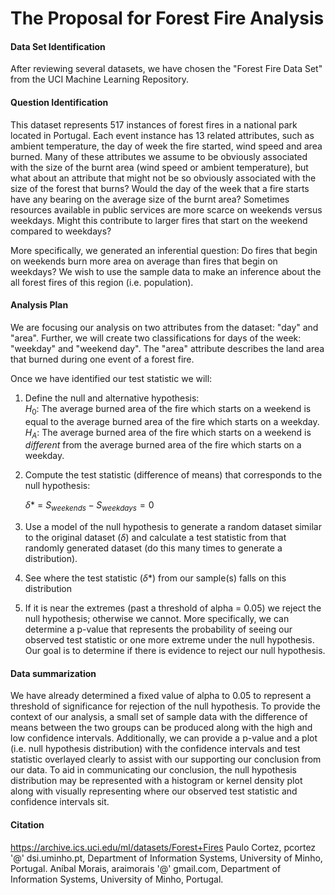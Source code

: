 # The Proposal for Forest Fire Analysis


#### Data Set Identification
After reviewing several datasets, we have chosen the "Forest Fire Data Set" from the UCI Machine Learning Repository. 

#### Question Identification
This dataset represents 517 instances of forest fires in a national park located in Portugal. Each event instance has 13 related attributes, such as ambient temperature, the day of week the fire started, wind speed and area burned. Many of these attributes we assume to be obviously associated with the size of the burnt area (wind speed or ambient temperature), but what about an attribute that might not be so obviously associated with the size of the forest that burns? Would the day of the week that a fire starts have any bearing on the average size of the burnt area? Sometimes resources available in public services are more scarce on weekends versus weekdays. Might this contribute to larger fires that start on the weekend compared to weekdays? 

More specifically, we generated an inferential question: Do fires that begin on weekends burn more area on average than fires that begin on weekdays? We wish to use the sample data to make an inference about the all forest fires of this region (i.e. population).

#### Analysis Plan

We are focusing our analysis on two attributes from the dataset: "day" and "area".  Further, we will create two classifications for days of the week: "weekday" and "weekend day". The "area" attribute describes the land area that burned during one event of a forest fire.

Once we have identified our test statistic we will:

1. Define the null and alternative hypothesis:    
    $H_0$: The average burned area of the fire which starts on a weekend is equal to the average burned area of the fire which starts on a weekday.
    $H_A$: The average burned area of the fire which starts on a weekend is  *different* from the average burned area of the fire which starts on a weekday.

2. Compute the test statistic (difference of means) that corresponds to the null hypothesis:

    $\delta$* = $S_{weekends}-S_{weekdays} = 0$

3. Use a model of the null hypothesis to generate a random dataset similar to the original dataset ($\delta$) and calculate a test statistic from that randomly generated dataset (do this many times to generate a distribution).

4. See where the test statistic ($\delta$*) from our sample(s) falls on this distribution

5. If it is near the extremes (past a threshold of alpha = 0.05) we reject the null hypothesis; otherwise we cannot. More specifically, we can determine a p-value that represents the probability of seeing our observed test statistic or one more extreme under the null hypothesis. Our goal is to determine if there is evidence to reject our null hypothesis. 


#### Data summarization

We have already determined a fixed value of alpha to 0.05 to represent a threshold of significance for rejection of the null hypothesis. To provide the context of our analysis,  a small set of sample data with the difference of means between the two groups can be produced along with the high and low confidence intervals. Additionally, we can provide a p-value and a plot (i.e. null hypothesis distribution) with the confidence intervals and test statistic overlayed clearly to assist with our supporting our conclusion from our data. To aid in communicating our conclusion, the null hypothesis distribution may be represented with a histogram or kernel density plot along with visually representing where our observed test statistic and confidence intervals sit. 


#### Citation

https://archive.ics.uci.edu/ml/datasets/Forest+Fires
Paulo Cortez, pcortez '@' dsi.uminho.pt, Department of Information Systems, University of Minho, Portugal. 
Aníbal Morais, araimorais '@' gmail.com, Department of Information Systems, University of Minho, Portugal.